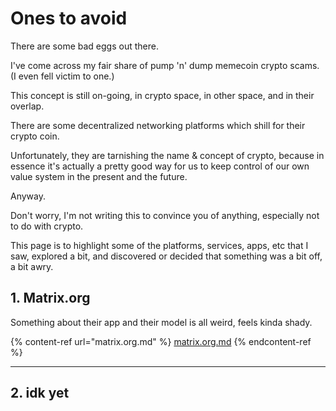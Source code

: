 # Ones to avoid

There are some bad eggs out there.

I've come across my fair share of pump 'n' dump memecoin crypto scams. (I even fell victim to one.)

This concept is still on-going, in crypto space, in other space, and in their overlap.

There are some decentralized networking platforms which shill for their crypto coin.

Unfortunately, they are tarnishing the name & concept of crypto, because in essence it's actually a pretty good way for us to keep control of our own value system in the present and the future.

Anyway.

Don't worry, I'm not writing this to convince you of anything, especially not to do with crypto.

This page is to highlight some of the platforms, services, apps, etc that I saw, explored a bit, and discovered or decided that something was a bit off, a bit awry.



## 1. Matrix.org

Something about their app and their model is all weird, feels kinda shady.

{% content-ref url="matrix.org.md" %}
[matrix.org.md](matrix.org.md)
{% endcontent-ref %}

***

## 2. idk yet



